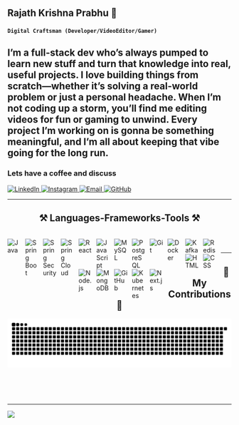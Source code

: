## Rajath Krishna Prabhu 👋

**`Digital Craftsman (Developer/VideoEditor/Gamer)`**

I’m a full-stack dev who’s always pumped to learn new stuff and turn that knowledge into real, useful projects. I love building things from scratch—whether it’s solving a real-world problem or just a personal headache. When I’m not coding up a storm, you’ll find me editing videos for fun or gaming to unwind. Every project I’m working on is gonna be something meaningful, and I’m all about keeping that vibe going for the long run.
---

### Lets have a coffee and discuss

<p align="left">
  <a href="https://www.linkedin.com/in/rajathkrishnaprabhu/" target="_blank">
    <img alt="LinkedIn" title="Connect on LinkedIn" src="https://custom-icon-badges.demolab.com/badge/LinkedIn-blue?logo=linkedin&logoColor=white&style=for-the-badge&labelColor=0A66C2"/>
  </a>
  <a href="https://www.instagram.com/rajathkprabhu/" target="_blank">
    <img alt="Instagram" title="Follow on Instagram" src="https://custom-icon-badges.demolab.com/badge/Instagram-purple?logo=instagram&logoColor=white&style=for-the-badge&labelColor=833AB4"/>
  </a>
  <a href="mailto:rajathkrishnaprabhu@gmail.com">
    <img alt="Email" title="Send me an Email" src="https://custom-icon-badges.demolab.com/badge/Email-D14836?logo=gmail&logoColor=white&style=for-the-badge&labelColor=D14836"/>
  </a>
  <a href="https://github.com/RealKrisMiles" target="_blank">
    <img alt="GitHub" title="Follow me on GitHub" src="https://custom-icon-badges.demolab.com/github/followers/yourgithubusername?color=236ad3&labelColor=1155ba&style=for-the-badge&logo=github&label=Follow&logoColor=white"/>
  </a>
</p>

---

 
<h2 align="center">⚒️ Languages-Frameworks-Tools ⚒️</h2>
<br/>
<img align="left" alt="Java" width="30px" style="padding-right:10px;" src="https://cdn.jsdelivr.net/gh/devicons/devicon/icons/java/java-original.svg"/>
<img align="left" alt="Spring Boot" width="30px" style="padding-right:10px;" src="https://cdn.jsdelivr.net/gh/devicons/devicon/icons/spring/spring-original.svg"/>
<img align="left" alt="Spring Security" width="30px" style="padding-right:10px;" src="https://cdn.jsdelivr.net/gh/devicons/devicon/icons/springsecurity/springsecurity-original.svg"/>
<img align="left" alt="Spring Cloud" width="30px" style="padding-right:10px;" src="https://cdn.jsdelivr.net/gh/devicons/devicon/icons/springcloud/springcloud-original.svg"/>
<img align="left" alt="React" width="30px" style="padding-right:10px;" src="https://cdn.jsdelivr.net/gh/devicons/devicon/icons/react/react-original.svg"/>
<img align="left" alt="JavaScript" width="30px" style="padding-right:10px;" src="https://cdn.jsdelivr.net/gh/devicons/devicon/icons/javascript/javascript-original.svg"/>
<img align="left" alt="MySQL" width="30px" style="padding-right:10px;" src="https://cdn.jsdelivr.net/gh/devicons/devicon/icons/mysql/mysql-original.svg"/>
<img align="left" alt="PostgreSQL" width="30px" style="padding-right:10px;" src="https://cdn.jsdelivr.net/gh/devicons/devicon/icons/postgresql/postgresql-original.svg"/>
<img align="left" alt="Git" width="30px" style="padding-right:10px;" src="https://cdn.jsdelivr.net/gh/devicons/devicon/icons/git/git-original.svg"/>
<img align="left" alt="Docker" width="30px" style="padding-right:10px;" src="https://cdn.jsdelivr.net/gh/devicons/devicon/icons/docker/docker-original.svg"/>
<img align="left" alt="Kafka" width="30px" style="padding-right:10px;" src="https://cdn.jsdelivr.net/gh/devicons/devicon/icons/apachekafka/apachekafka-original.svg"/>
<img align="left" alt="Redis" width="30px" style="padding-right:10px;" src="https://cdn.jsdelivr.net/gh/devicons/devicon/icons/redis/redis-original.svg"/>
<img align="left" alt="HTML" width="30px" style="padding-right:10px;" src="https://cdn.jsdelivr.net/gh/devicons/devicon/icons/html5/html5-plain.svg" />
<img align="left" alt="CSS" width="30px" style="padding-right:10px;" src="https://cdn.jsdelivr.net/gh/devicons/devicon/icons/css3/css3-plain.svg" />
<img align="left" alt="Node.js" width="30px" style="padding-right:10px;" src="https://cdn.jsdelivr.net/gh/devicons/devicon/icons/nodejs/nodejs-original.svg"/>
<img align="left" alt="MongoDB" width="30px" style="padding-right:10px;" src="https://cdn.jsdelivr.net/gh/devicons/devicon/icons/mongodb/mongodb-original.svg"/>
<img align="left" alt="GitHub" width="30px" style="padding-right:10px;" src="https://cdn.jsdelivr.net/gh/devicons/devicon/icons/github/github-original.svg"/>
<img align="left" alt="Kubernetes" width="30px" style="padding-right:10px;" src="https://cdn.jsdelivr.net/gh/devicons/devicon/icons/kubernetes/kubernetes-plain.svg"/>
<img align="left" alt="Next.js" width="30px" style="padding-right:10px;" src="https://cdn.jsdelivr.net/gh/devicons/devicon/icons/nextjs/nextjs-original.svg"/>

<br/>
<hr/>

<div align="center">
  <h2>🐍 My Contributions 🐍</h2>
  
   ![snake gif](https://github.com/RealKrisMiles/RealKrisMiles/blob/output/github-snake-dark.svg)
  
  <br/><br/><br/>
</div>
<hr/>

  ![](https://leetcard.jacoblin.cool/RajathKrishnaPrabhu?theme=light,unicorn)

